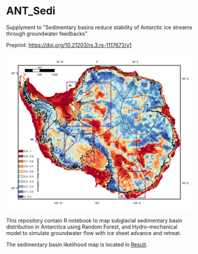 # ANT_Sedi
Supplyment to "Sedimentary basins reduce stability of Antarctic ice streams through groundwater feedbacks"

Preprint: https://doi.org/10.21203/rs.3.rs-1117673/v1


![SSB_likelihood](/Figure/figure2/Fig2.png?raw=true "Title")

This repository contain R notebook to map subglacial sedimentary basin distribution in Antarctica using Random Forest, and Hydro-mechanical model to simulate groundwater flow with ice sheet advance and retreat.

The sedimentary basin likelihood map is located in [Result](https://github.com/LL-Geo/ANT_SEDI/blob/main/Result/SSB_Likelihood.tif).
